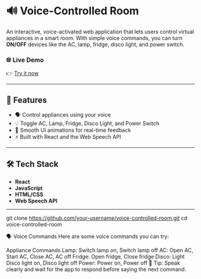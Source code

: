 # 🔊 Voice-Controlled Room

An interactive, voice-activated web application that lets users control virtual appliances in a smart room. With simple voice commands, you can turn **ON/OFF** devices like the AC, lamp, fridge, disco light, and power switch.

### 🌐 Live Demo
👉 [Try it now](https://voice-controlled-room.vercel.app/)

---

## 🎯 Features

- 🗣️ Control appliances using your voice
- 💡 Toggle AC, Lamp, Fridge, Disco Light, and Power Switch
- 🎨 Smooth UI animations for real-time feedback
- ⚡ Built with React and the Web Speech API

---

## 🛠️ Tech Stack

- **React**
- **JavaScript**
- **HTML/CSS**
- **Web Speech API**

---


git clone https://github.com/your-username/voice-controlled-room.git
cd voice-controlled-room

🗣️ Voice Commands
Here are some voice commands you can try:

Appliance	Commands
Lamp:	Switch lamp on, Switch lamp off
AC:	Open AC, Start AC, Close AC, AC off
Fridge:	Open fridge, Close fridge
Disco: Light	Disco light on, Disco light off
Power:	Power on, Power off
📝 Tip: Speak clearly and wait for the app to respond before saying the next command.

